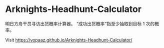 # Arknights-Headhunt-Calculator

明日方舟干员寻访出货概率计算器。
“成功出货概率”指至少抽取到目标 1 次的概率。

Visit https://vopaaz.github.io/Arknights-Headhunt-Calculator/

